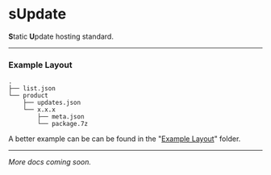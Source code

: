 # sUpdate
**S**tatic **U**pdate hosting standard.

---

### Example Layout
```none
.
├── list.json
└── product
    ├── updates.json
    └── x.x.x
        ├── meta.json
        └── package.7z
```
A better example can be can be found in the "[Example Layout](Example%20Layout)" folder.

---

*More docs coming soon.*
